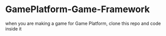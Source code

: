 # GamePlatform-Game-Framework

when you are making a game for Game Platform, clone this repo and code inside it
